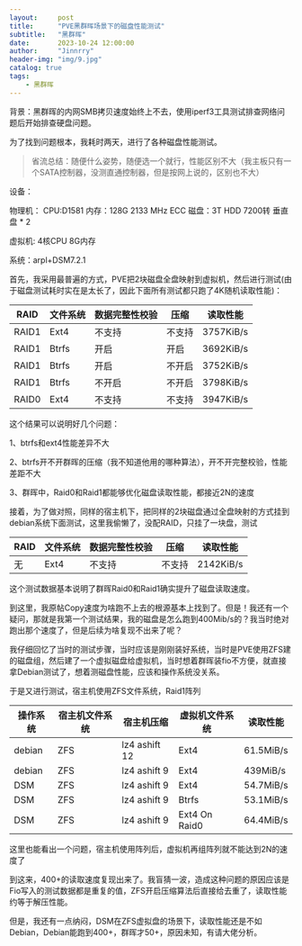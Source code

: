 ```yaml
---
layout:     post
title:      "PVE黑群晖场景下的磁盘性能测试"
subtitle:   "黑群晖"
date:       2023-10-24 12:00:00
author:     "Jinnrry"
header-img: "img/9.jpg"
catalog: true
tags:
    - 黑群晖
---
```

背景：黑群晖的内网SMB拷贝速度始终上不去，使用iperf3工具测试排查网络问题后开始排查硬盘问题。

为了找到问题根本，我耗时两天，进行了各种磁盘性能测试。

> 省流总结：随便什么姿势，随便选一个就行，性能区别不大（我主板只有一个SATA控制器，没测直通控制器，但是按网上说的，区别也不大）

设备：

物理机： CPU:D1581 内存：128G 2133 MHz ECC  磁盘：3T HDD 7200转 垂直盘 * 2

虚拟机: 4核CPU 8G内存

系统：arpl+DSM7.2.1

首先，我采用最普遍的方式，PVE把2块磁盘全盘映射到虚拟机，然后进行测试(由于磁盘测试耗时实在是太长了，因此下面所有测试都只跑了4K随机读取性能)：

| RAID  |  文件系统 | 数据完整性校验 | 压缩 |  读取性能 |
| ------------ | ------------ | ---------------| -------| ------------- |
| RAID1  | Ext4  | 不支持  | 不支持  | 3757KiB/s |
| RAID1  | Btrfs  | 开启  | 开启  | 3692KiB/s |
| RAID1  | Btrfs  | 开启  |  不开启 | 3752KiB/s |
| RAID1  | Btrfs  | 不开启  |  不开启 | 3798KiB/s |
| RAID0  | Ext4  | 不支持  |  不支持 | 3947KiB/s |

这个结果可以说明好几个问题：

1、btrfs和ext4性能差异不大

2、btrfs开不开群晖的压缩（我不知道他用的哪种算法），开不开完整校验，性能差距不大

3、群晖中，Raid0和Raid1都能够优化磁盘读取性能，都接近2N的速度

接着，为了做对照，同样的宿主机下，把同样的2块磁盘通过全盘映射的方式挂到debian系统下面测试，这里我偷懒了，没配RAID，只挂了一块盘，测试

| RAID  |  文件系统 | 数据完整性校验 | 压缩 |  读取性能 |
| ------------ | ------------ | ---------------| -------| ------------- |
| 无  | Ext4  | 不支持  | 不支持  | 2142KiB/s |

这个测试数据基本说明了群晖Raid0和Raid1确实提升了磁盘读取速度。

到这里，我原帖Copy速度为啥跑不上去的根源基本上找到了。但是！我还有一个疑问，那就是我第一个测试结果，我的磁盘是怎么跑到400Mib/s的？我当时绝对跑出那个速度了，但是后续为啥复现不出来了呢？

我仔细回忆了当时的测试步骤，当时应该是刚刚装好系统，当时是PVE使用ZFS建的磁盘组，然后建了一个虚拟磁盘给虚拟机，当时想着群晖装fio不方便，就直接拿Debian测试了，想着测磁盘性能，应该和操作系统没关系。

于是又进行测试，宿主机使用ZFS文件系统，Raid1阵列

| 操作系统  |  宿主机文件系统 | 宿主机压缩 | 虚拟机文件系统 |  读取性能 |
| ------------ | ------------ | ---------------| -------| ------------- |
| debian  | ZFS  | lz4 ashift 12  | Ext4  | 61.5MiB/s |
| debian  | ZFS  | lz4 ashift 9  | Ext4  | 439MiB/s |
| DSM  | ZFS  | lz4 ashift 9  | Ext4  | 54.7MiB/s |
| DSM  | ZFS  | lz4 ashift 9  | Btrfs  | 53.1MiB/s |
| DSM  | ZFS  | lz4 ashift 9  | Ext4 On Raid0  | 64.4MiB/s |

这里也能看出一个问题，宿主机使用阵列后，虚拟机再组阵列就不能达到2N的速度了

到这来，400+的读取速度复现出来了。我盲猜一波，造成这种问题的原因应该是Fio写入的测试数据都是重复的值，ZFS开启压缩算法后直接给去重了，读取性能约等于解压性能。

但是，我还有一点纳闷，DSM在ZFS虚拟盘的场景下，读取性能还是不如Debian，Debian能跑到400+，群晖才50+，原因未知，有请大佬分析。